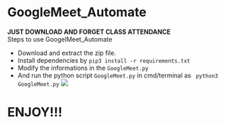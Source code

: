 # GoogleMeet_Automate
**JUST DOWNLOAD AND FORGET CLASS ATTENDANCE**
<br>Steps to use GoogelMeet_Automate<br>
- Download and extract the zip file.
- Install dependencies by `pip3 install -r requirements.txt`
- Modify the informations in the `GoogleMeet.py`
- And run the python script `GoogleMeet.py` in cmd/terminal as ` python3 GoogleMeet.py`
<img src ="./gif/demo.gif"><br>
# ENJOY!!!
